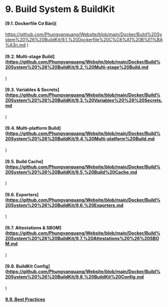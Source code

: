 # 9. Build System & BuildKit



#### [9.1. Dockerfile Cơ Bản](
https://github.com/Phungvanquang/Website/blob/main/Docker/Build%20System%20%26%20BuildKit/9.1.%20Dockerfile%20C%C6%A1%20B%E1%BA%A3n.md
)
#### [9.2. Multi-stage Build](https://github.com/Phungvanquang/Website/blob/main/Docker/Build%20System%20%26%20BuildKit/9.2.%20Multi-stage%20Build.md
)
#### [9.3. Variables & Secrets](https://github.com/Phungvanquang/Website/blob/main/Docker/Build%20System%20%26%20BuildKit/9.3.%20Variables%20%26%20Secrets.md
)
#### [9.4. Multi-platform Build](https://github.com/Phungvanquang/Website/blob/main/Docker/Build%20System%20%26%20BuildKit/9.4.%20Multi-platform%20Build.md
)

#### [9.5. Build Cache](https://github.com/Phungvanquang/Website/blob/main/Docker/Build%20System%20%26%20BuildKit/9.5.%20Build%20Cache.md
)

#### [9.6. Exporters](https://github.com/Phungvanquang/Website/blob/main/Docker/Build%20System%20%26%20BuildKit/9.6.%20Exporters.md
)

#### [9.7. Attestations & SBOM](https://github.com/Phungvanquang/Website/blob/main/Docker/Build%20System%20%26%20BuildKit/9.7.%20Attestations%20%26%20SBOM.md
)

#### [9.8. BuildKit Config](https://github.com/Phungvanquang/Website/blob/main/Docker/Build%20System%20%26%20BuildKit/9.8.%20BuildKit%20Config.md
)

#### [9.9. Best Practices](https://github.com/Phungvanquang/Website/blob/main/Docker/Build%20System%20%26%20BuildKit/9.9.%20Best%20Practices.md)

